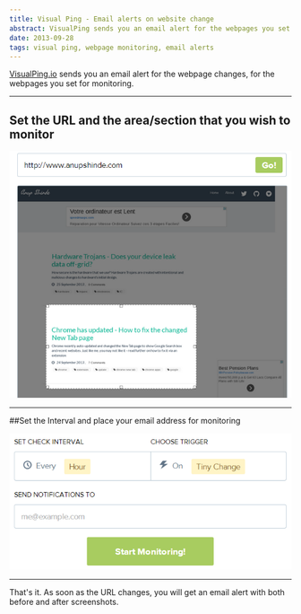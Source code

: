 ```yaml
---
title: Visual Ping - Email alerts on website change
abstract: VisualPing sends you an email alert for the webpages you set for monitoring.
date: 2013-09-28
tags: visual ping, webpage monitoring, email alerts
---
```


[VisualPing.io](http://visualping.io/) sends you an email alert for the webpage changes, for the webpages you set for monitoring.

---

## Set the URL and the area/section that you wish to monitor

<img src="images/set-url-area.png" alt="Set URL and Monitoring area/section" title="Set URL and Monitoring area/section"  class="dropShadow" />

---

##Set the Interval and place your email address for monitoring

<img src="images/set-interval.png" alt="Set Monitoring Interval" title="Set Monitoring Interval" class="dropShadow" />

---

That's it. As soon as the URL changes, you will get an email alert with both  before and after screenshots.

